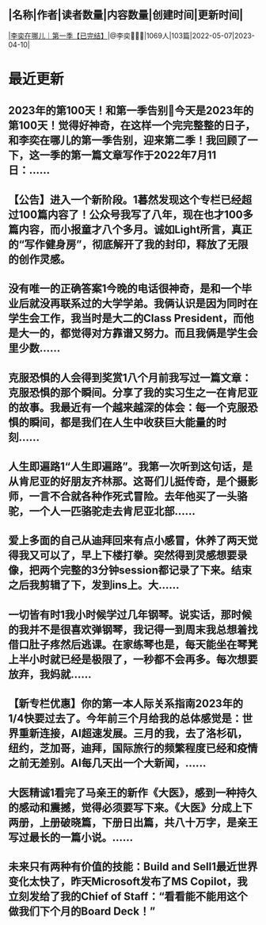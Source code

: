 |名称|作者|读者数量|内容数量|创建时间|更新时间|
---
|[李奕在哪儿｜第一季【已完结】](https://xiaobot.net/p/whereisyi?refer=0b133df9-27dc-423b-8101-639049001c13)|@李奕👩🏻‍🌾|1069人|103篇|2022-05-07|2023-04-10|

# 最近更新
## 2023年的第100天！和第一季告别💙今天是2023年的第100天！觉得好神奇，在这样一个完完整整的日子，和李奕在哪儿的第一季告别，迎来第二季！我回顾了一下，这一季的第一篇文章写作于2022年7月11日：......
## 【公告】进入一个新阶段。1暮然发现这个专栏已经超过100篇内容了！公众号我写了八年，现在也才100多篇内容，而小报童才八个多月。诚如Light所言，真正的“写作健身房”，彻底解开了我的封印，释放了无限的创作灵感。
## 没有唯一的正确答案1今晚的电话很神奇，是和一个毕业后就没再联系过的大学学弟。我俩认识是因为同时在学生会工作，我当时是大二的Class President，而他是大一的，都觉得对方靠谱又努力。而且我俩是学生会里少数......
## 克服恐惧的人会得到奖赏1八个月前我写过一篇文章：克服恐惧的那个瞬间。分享了我的实习生之一在肯尼亚的故事。我最近有一个越来越深的体会：每一个克服恐惧的瞬间，都是我们在人生中收获巨大能量的时刻......
## 人生即遍路1“人生即遍路”。我第一次听到这句话，是从肯尼亚的好朋友齐林那。这哥们儿挺传奇，是个摄影师，一言不合就各种作死式冒险。去年他买了一头骆驼，一个人一匹骆驼走去肯尼亚北部......
## 爱上多面的自己从迪拜回来有点小感冒，休养了两天觉得我又可以了，早上下楼打拳。突然得到灵感想要录像，把两个完整的3分钟session都记录了下来。结束之后我剪辑了下，发到ins上。大......
## 一切皆有时1我小时候学过几年钢琴。说实话，那时候的我并不是很喜欢弹钢琴，我记得一到周末我总想着找借口肚子疼然后逃课。在家练琴也是，每天能坐在琴凳上半小时就已经是极限了，一秒都不会再多。每次想要放弃，我妈就......
## 【新专栏优惠】你的第一本人际关系指南2023年的1/4快要过去了。今年前三个月给我的总体感觉是：世界重新连接，AI超速发展。三月的我，去了洛杉矶，纽约，芝加哥，迪拜，国际旅行的频繁程度已经和疫情之前无差别。AI每几天出一个大新闻，......
## 大医精诚1看完了马亲王的新作《大医》，感到一种持久的感动和震撼，觉得必须要写下来。《大医》分成上下两册，上册破晓篇，下册日出篇，共八十万字，是亲王写过最长的一篇小说。......
## 未来只有两种有价值的技能：Build and Sell1最近世界变化太快了，昨天Microsoft发布了MS Copilot，我立刻发给了我的Chief of Staff：“看看能不能用这个做我们下个月的Board Deck！”

